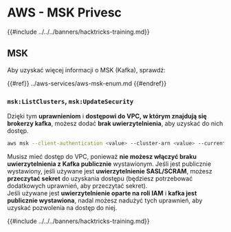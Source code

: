 # AWS - MSK Privesc

{{#include ../../../banners/hacktricks-training.md}}

## MSK

Aby uzyskać więcej informacji o MSK (Kafka), sprawdź:

{{#ref}}
../aws-services/aws-msk-enum.md
{{#endref}}

### `msk:ListClusters`, `msk:UpdateSecurity`

Dzięki tym **uprawnieniom** i **dostępowi do VPC, w którym znajdują się brokerzy kafka**, możesz dodać **brak uwierzytelnienia**, aby uzyskać do nich dostęp.
```bash
aws msk --client-authentication <value> --cluster-arn <value> --current-version <value>
```
Musisz mieć dostęp do VPC, ponieważ **nie możesz włączyć braku uwierzytelnienia z Kafka publicznie** wystawionym. Jeśli jest publicznie wystawiony, jeśli używane jest **uwierzytelnienie SASL/SCRAM**, możesz **przeczytać sekret** do uzyskania dostępu (będziesz potrzebować dodatkowych uprawnień, aby przeczytać sekret).\
Jeśli używane jest **uwierzytelnienie oparte na roli IAM** i **kafka jest publicznie wystawiona**, nadal możesz nadużyć tych uprawnień, aby uzyskać pozwolenia na dostęp do niej.

{{#include ../../../banners/hacktricks-training.md}}
